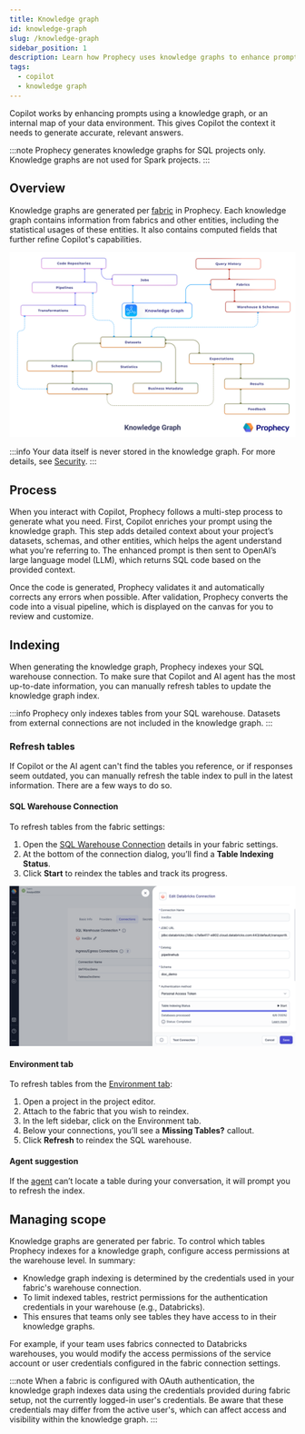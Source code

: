 ```yaml
---
title: Knowledge graph
id: knowledge-graph
slug: /knowledge-graph
sidebar_position: 1
description: Learn how Prophecy uses knowledge graphs to enhance prompts
tags:
  - copilot
  - knowledge graph
---
```


Copilot works by enhancing prompts using a knowledge graph, or an internal map of your data environment. This gives Copilot the context it needs to generate accurate, relevant answers.

:::note
Prophecy generates knowledge graphs for SQL projects only. Knowledge graphs are not used for Spark projects.
:::

## Overview

Knowledge graphs are generated per [fabric](/fabrics) in Prophecy. Each knowledge graph contains information from fabrics and other entities, including the statistical usages of these entities. It also contains computed fields that further refine Copilot's capabilities.

![Knowledge Graph](img/copilot_knowledge_graph.png)

:::info
Your data itself is never stored in the knowledge graph. For more details, see [Security](/prophecy-ai#security).
:::

## Process

When you interact with Copilot, Prophecy follows a multi-step process to generate what you need. First, Copilot enriches your prompt using the knowledge graph. This step adds detailed context about your project’s datasets, schemas, and other entities, which helps the agent understand what you're referring to. The enhanced prompt is then sent to OpenAI’s large language model (LLM), which returns SQL code based on the provided context.

Once the code is generated, Prophecy validates it and automatically corrects any errors when possible. After validation, Prophecy converts the code into a visual pipeline, which is displayed on the canvas for you to review and customize.

## Indexing

When generating the knowledge graph, Prophecy indexes your SQL warehouse connection. To make sure that Copilot and AI agent has the most up-to-date information, you can manually refresh tables to update the knowledge graph index.

:::info
Prophecy only indexes tables from your SQL warehouse. Datasets from external connections are not included in the knowledge graph.
:::

### Refresh tables

If Copilot or the AI agent can't find the tables you reference, or if responses seem outdated, you can manually refresh the table index to pull in the latest information. There are a few ways to do so.

#### SQL Warehouse Connection

To refresh tables from the fabric settings:

1. Open the [SQL Warehouse Connection](/administration/fabrics/prophecy-fabrics/connections/) details in your fabric settings.
1. At the bottom of the connection dialog, you’ll find a **Table Indexing Status**.
1. Click **Start** to reindex the tables and track its progress.

![Databricks connection reindex](img/fabric-table-index.png)

#### Environment tab

To refresh tables from the [Environment tab](/analysts/connections#environment-browser):

1. Open a project in the project editor.
1. Attach to the fabric that you wish to reindex.
1. In the left sidebar, click on the Environment tab.
1. Below your connections, you’ll see a **Missing Tables?** callout.
1. Click **Refresh** to reindex the SQL warehouse.

#### Agent suggestion

If the [agent](/analysts/ai-explore#troubleshooting) can’t locate a table during your conversation, it will prompt you to refresh the index.

## Managing scope

Knowledge graphs are generated per fabric. To control which tables Prophecy indexes for a knowledge graph, configure access permissions at the warehouse level. In summary:

- Knowledge graph indexing is determined by the credentials used in your fabric's warehouse connection.
- To limit indexed tables, restrict permissions for the authentication credentials in your warehouse (e.g., Databricks).
- This ensures that teams only see tables they have access to in their knowledge graphs.

For example, if your team uses fabrics connected to Databricks warehouses, you would modify the access permissions of the service account or user credentials configured in the fabric connection settings.

:::note
When a fabric is configured with OAuth authentication, the knowledge graph indexes data using the credentials provided during fabric setup, not the currently logged-in user's credentials. Be aware that these credentials may differ from the active user's, which can affect access and visibility within the knowledge graph.
:::

